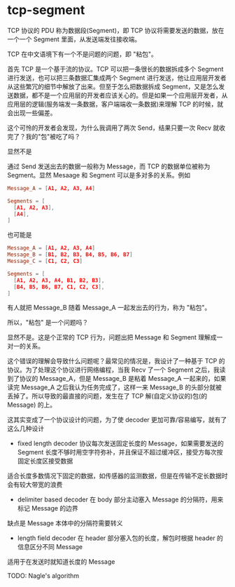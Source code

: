 # tcp-segment

TCP 协议的 PDU 称为数据段(Segment)，即 TCP 协议将需要发送的数据，放在一个一个 Segment 里面，从发送端发往接收端。

TCP 在中文语境下有一个不是问题的问题，即 "粘包"。

首先 TCP 是一个基于流的协议。TCP 可以把一条很长的数据拆成多个 Segment 进行发送，也可以把三条数据汇集成两个 Segment 进行发送，他让应用层开发者从这些繁冗的细节中解放了出来。但至于怎么把数据拆成 Segment，又是怎么发送数据，都不是一个应用层的开发者应该关心的。但是如果一个应用层开发者，从应用层的逻辑(服务端发一条数据，客户端端收一条数据)来理解 TCP 的时候，就会出现一些偏差。

这个可怜的开发者会发现，为什么我调用了两次 Send，结果只要一次 Recv 就收完了？我的"包"被吃了吗？

显然不是

通过 Send 发送出去的数据一般称为 Message，而 TCP 的数据单位被称为 Segment。显然 Mesaage 和 Segment 可以是多对多的关系。例如

```toml
Message_A = [A1, A2, A3, A4]

Segments = [
  [A1, A2, A3],
  [A4],
]
```

也可能是

```toml
Message_A = [A1, A2, A3, A4]
Message_B = [B1, B2, B3, B4, B5, B6, B7]
Message_C = [C1, C2, C3]

Segments = [
  [A1, A2, A3, A4, B1, B2, B3],
  [B4, B5, B6, B7, C1, C2, C3],
]
```

有人就把 Message_B 随着 Message_A 一起发出去的行为，称为 "粘包"。

所以，"粘包" 是一个问题吗？

显然不是。这是个正常的 TCP 行为，问题出把 Message 和 Segment 理解成一对一的关系。

这个错误的理解会导致什么问题呢？最常见的情况是，我设计了一种基于 TCP 的协议。为了处理这个协议进行网络编程，当我 Recv 了一个 Segment 之后，我读到了协议的 Message_A，但是 Message_B 是粘着 Message_A 一起来的，如果读完 Message_A 之后我认为任务完成了，这样一来 Message_B 的头部分就被丢掉了。所以导致的最直接的问题，发生在了 TCP 解(自定义协议的)包(的Message) 的上。

这其实变成了一个协议设计的问题，为了使 decoder 更加可靠/容易编写，就有了这么几种设计

- fixed length decoder
协议每次发送固定长度的 Message，如果需要发送的 Segment 长度不够时用空字符弥补，并且保证不超过缓冲区，接受方每次按固定长度区接受数据

适合长度多数情况下固定的数据，如传感器的监测数据，但是在传输不定长数据时会有较大带宽的浪费

- delimiter based decoder
在 body 部分主动塞入 Message 的分隔符，用来标记 Message 的边界

缺点是 Message 本体中的分隔符需要转义

- length field decoder
在 header 部分塞入包的长度，解包时根据 header 的信息区分不同 Message

适用于在发送时就知道长度的 Message

TODO: Nagle's algorithm

